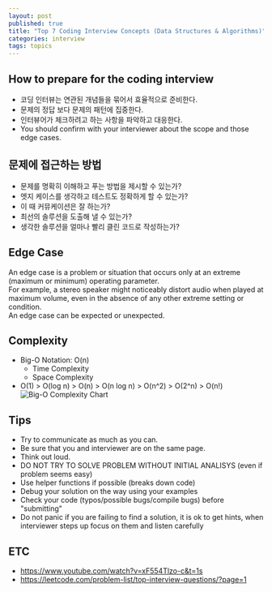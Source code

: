 ```yaml
---
layout: post
published: true
title: "Top 7 Coding Interview Concepts (Data Structures & Algorithms)"
categories: interview
tags: topics 
---
```


## How to prepare for the coding interview
- 코딩 인터뷰는 연관된 개념들을 묶어서 효율적으로 준비한다.
- 문제의 정답 보다 문제의 패턴에 집중한다.
- 인터뷰어가 체크하려고 하는 사항을 파악하고 대응한다.
- You should confirm with your interviewer about the scope and those edge cases.

## 문제에 접근하는 방법
- 문제를 명확히 이해하고 푸는 방법을 제시할 수 있는가?
- 엣지 케이스를 생각하고 테스트도 정확하게 할 수 있는가?
- 이 때 커뮤케이션은 잘 하는가?
- 최선의 솔루션을 도출해 낼 수 있는가?
- 생각한 솔루션을 얼마나 빨리 클린 코드로 작성하는가?

## Edge Case
An edge case is a problem or situation that occurs only at an extreme (maximum or minimum) operating parameter.  
For example, a stereo speaker might noticeably distort audio when played at maximum volume, even in the absence of any other extreme setting or condition.  
An edge case can be expected or unexpected.

## Complexity
- Big-O Notation: O(n)
  - Time Complexity
  - Space Complexity
- O(1) > O(log n) > O(n) > O(n log n) > O(n^2) > O(2^n) > O(n!)
![Big-O Complexity Chart](https://hanamon.kr/%ec%95%8c%ea%b3%a0%eb%a6%ac%ec%a6%98-time-complexity-%ec%8b%9c%ea%b0%84-%eb%b3%b5%ec%9e%a1%eb%8f%84/big-o-complexity-chart/)

## Tips
- Try to communicate as much as you can.
- Be sure that you and interviewer are on the same page.
- Think out loud.
- DO NOT TRY TO SOLVE PROBLEM WITHOUT INITIAL ANALISYS (even if problem seems easy)
- Use helper functions if possible (breaks down code)
- Debug your solution on the way using your examples
- Check your code (typos/possible bugs/compile bugs) before "submitting"
- Do not panic if you are failing to find a solution, it is ok to get hints, when interviewer steps up focus on them and listen carefully

## ETC
- https://www.youtube.com/watch?v=xF554Tlzo-c&t=1s
- https://leetcode.com/problem-list/top-interview-questions/?page=1

